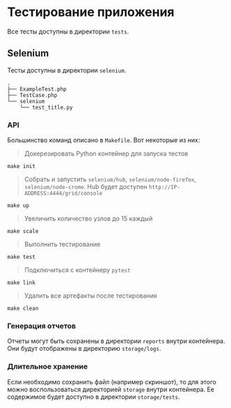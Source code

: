 # Тестирование приложения

Все тесты доступны в директории `tests`.

## Selenium

Тесты доступны в директории `selenium`.

    .
    ├── ExampleTest.php
    ├── TestCase.php
    └── selenium
        └── test_title.py

###  API

Большинство команд описано в `Makefile`. Вот некоторые из них:

>Докерезировать Python контейнер для запуска тестов

    make init

>Собрать и запустить `selenium/hub`, `selenium/node-firefox`, `selenium/node-crome`. Hub будет доступен  `http://IP-ADDRESS:4444/grid/console`

    make up

>Увеличить количество узлов до 15 каждый

    make scale

>Выполнить тестирование

    make test

>Подключиться с контейнеру `pytest`

    make link

>Удалить все артефакты после тестирования

    make clean


### Генерация отчетов

Отчеты могут быть сохранены в директории `reports` внутри контейнера. Они будут отображены в директорию `storage/logs`.

### Длительное хранение

Если необходимо сохранить файл (например скриншот), то для этого можно воспользоваться директорией `storage` внутри контейнера. Ее содержимое будет доступно в директории `storage/tests`.
